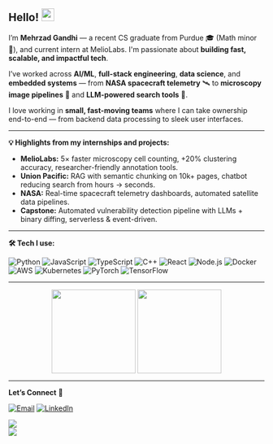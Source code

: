 ## Hello! <img src="https://media.giphy.com/media/hvRJCLFzcasrR4ia7z/giphy.gif" width="25px" height="25px">

I’m **Mehrzad Gandhi** — a recent CS graduate from Purdue 🎓 (Math minor 📐), and current intern at MelioLabs. I'm passionate about **building fast, scalable, and impactful tech**.  

I’ve worked across **AI/ML**, **full-stack engineering**, **data science**, and **embedded systems** — from **NASA spacecraft telemetry** 🛰 to **microscopy image pipelines** 🧫 and **LLM-powered search tools** 🤖.  

I love working in **small, fast-moving teams** where I can take ownership end-to-end — from backend data processing to sleek user interfaces.  

---

**💡 Highlights from my internships and projects:**  
- **MelioLabs:** 5× faster microscopy cell counting, +20% clustering accuracy, researcher-friendly annotation tools.  
- **Union Pacific:** RAG with semantic chunking on 10k+ pages, chatbot reducing search from hours → seconds.  
- **NASA:** Real-time spacecraft telemetry dashboards, automated satellite data pipelines.  
- **Capstone:** Automated vulnerability detection pipeline with LLMs + binary diffing, serverless & event-driven.  

---

**🛠 Tech I use:**  

<p>
  <img alt="Python" src="https://img.shields.io/badge/python-%2314354C.svg?style=for-the-badge&logo=python&logoColor=white"/>
  <img alt="JavaScript" src="https://img.shields.io/badge/javascript-%23323330.svg?style=for-the-badge&logo=javascript&logoColor=%23F7DF1E"/>
  <img alt="TypeScript" src="https://img.shields.io/badge/typescript-%23007ACC.svg?style=for-the-badge&logo=typescript&logoColor=white"/>
  <img alt="C++" src="https://img.shields.io/badge/c++-%2300599C.svg?style=for-the-badge&logo=cplusplus&logoColor=white"/>
  <img alt="React" src="https://img.shields.io/badge/react-%2320232a.svg?style=for-the-badge&logo=react&logoColor=%2361DAFB"/>
  <img alt="Node.js" src="https://img.shields.io/badge/node.js-%2343853D.svg?style=for-the-badge&logo=node.js&logoColor=white"/>
  <img alt="Docker" src="https://img.shields.io/badge/docker-%230db7ed.svg?style=for-the-badge&logo=docker&logoColor=white"/>
  <img alt="AWS" src="https://img.shields.io/badge/AWS-%23FF9900.svg?style=for-the-badge&logo=amazonaws&logoColor=white"/>
  <img alt="Kubernetes" src="https://img.shields.io/badge/kubernetes-%23326ce5.svg?style=for-the-badge&logo=kubernetes&logoColor=white"/>
  <img alt="PyTorch" src="https://img.shields.io/badge/pytorch-%23EE4C2C.svg?style=for-the-badge&logo=pytorch&logoColor=white"/>
  <img alt="TensorFlow" src="https://img.shields.io/badge/tensorflow-%23FF6F00.svg?style=for-the-badge&logo=tensorflow&logoColor=white"/>
</p>

---

<p align="center">
  <img height=165 align="center" src="https://github-readme-stats.vercel.app/api?username=mkg880&show_icons=true&theme=gotham">
  <img height=165 align="center" src="https://github-readme-stats.vercel.app/api/top-langs/?username=mkg880&title_color=2aa889&text_color=99d1ce&icon_color=2bbc8a&bg_color=0c1014&langs_count=8&layout=compact" />
</p>

---

**Let’s Connect** 🤝  
<p>
  <a href="mailto:gandhimehrzad@gmail.com" target="_blank"><img alt="Email" src="https://img.shields.io/badge/email-%230077B5.svg?&style=for-the-badge&logo=gmail&logoColor=white" /></a>
  <a href="https://www.linkedin.com/in/mehrzad-gandhi" target="_blank"><img alt="LinkedIn" src="https://img.shields.io/badge/linkedin-%230077B5.svg?&style=for-the-badge&logo=linkedin&logoColor=white" /></a>
</p>

[![](https://komarev.com/ghpvc/?username=mkg880&color=blue&label=Profile%20Views)](https://github.com/mkg880)  
[![](https://img.shields.io/github/followers/mkg880?label=GitHub%20Followers)](https://github.com/mkg880)  
